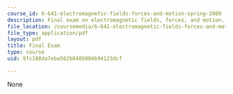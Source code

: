 ```yaml
---
course_id: 6-641-electromagnetic-fields-forces-and-motion-spring-2009
description: Final exam on electromagnetic fields, forces, and motion.
file_location: /coursemedia/6-641-electromagnetic-fields-forces-and-motion-spring-2009/9fc188da7eba562b8405004b94123dcf_MIT6_641s09_exam2006.pdf
file_type: application/pdf
layout: pdf
title: Final Exam
type: course
uid: 9fc188da7eba562b8405004b94123dcf

---
```

None